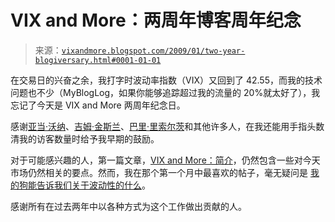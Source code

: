 <!--yml

类别：未分类

日期：2024-05-18 18:07:01

-->

# VIX and More：两周年博客周年纪念

> 来源：[`vixandmore.blogspot.com/2009/01/two-year-blogiversary.html#0001-01-01`](http://vixandmore.blogspot.com/2009/01/two-year-blogiversary.html#0001-01-01)

在交易日的兴奋之余，我打字时波动率指数（VIX）又回到了 42.55，而我的技术问题也不少（MyBlogLog，如果你能够追踪超过我的流量的 20%就太好了），我忘记了今天是 VIX and More 两周年纪念日。

感谢[亚当·沃纳](http://adamsoptions.blogspot.com/)、[吉姆·金斯兰](http://buttonwood1792.blogspot.com/2008/06/buttonwood-speculator-is-going.html)、[巴里·里索尔茨](http://www.ritholtz.com/blog/)和其他许多人，在我还能用手指头数清我的访客数量时给予我早期的鼓励。

对于可能感兴趣的人，第一篇文章，[VIX and More：简介](http://vixandmore.blogspot.com/2007/01/week-in-vix-january-7-2007-introduction.html)，仍然包含一些对今天市场仍然相关的要点。然而，我在那个第一个月中最喜欢的帖子，毫无疑问是 [我的狗能告诉我们关于波动性的什么](http://vixandmore.blogspot.com/2007/01/what-my-dog-can-tell-us-about_947.html)。

感谢所有在过去两年中以各种方式为这个工作做出贡献的人。
